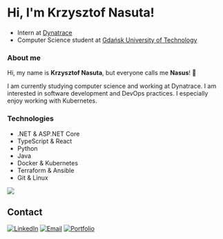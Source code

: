 # Hi, I'm Krzysztof Nasuta!

- Intern at [Dynatrace](https://www.dynatrace.com/) <img src="https://www.dynatrace.com/favicon.ico" width="16" />
- Computer Science student at [Gdańsk University of Technology](https://pg.edu.pl/en/)

### About me

Hi, my name is **Krzysztof Nasuta**, but everyone calls me **Nasus**! :wave:

I am currently studying computer science and working at Dynatrace. I am interested in software development and DevOps practices. I especially enjoy working with Kubernetes.

### Technologies

- .NET & ASP.NET Core
- TypeScript & React
- Python
- Java
- Docker & Kubernetes
- Terraform & Ansible
- Git & Linux

![](https://img.shields.io/badge/dynamic/json?logo=github&label=GitHub%20Stars&style=for-the-badge&color=31A354&query=%24.stars&url=https://api.github-star-counter.workers.dev/user/nasus20202)

## Contact

[![LinkedIn](https://img.shields.io/badge/LinkedIn-Krzysztof_Nasuta-74C476?style=for-the-badge)](https://www.linkedin.com/in/krzysztof-nasuta/)
[![Email](https://img.shields.io/badge/Email-krzysztof@nasuta.dev-31A354?style=for-the-badge)](mailto:krzysztof@nasuta.dev)
[![Portfolio](https://img.shields.io/badge/Portfolio-nasuta.dev-006D2C?style=for-the-badge&)](https://nasuta.dev)
